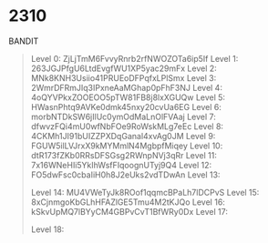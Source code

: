 # 2310
BANDIT
>Level 0:
ZjLjTmM6FvvyRnrb2rfNWOZOTa6ip5If
>Level 1:
263JGJPfgU6LtdEvgfWU1XP5yac29mFx
>Level 2:
MNk8KNH3Usiio41PRUEoDFPqfxLPlSmx
>Level 3:
2WmrDFRmJIq3IPxneAaMGhap0pFhF3NJ
>Level 4:
>4oQYVPkxZOOEOO5pTW81FB8j8lxXGUQw
>Level 5:
>HWasnPhtq9AVKe0dmk45nxy20cvUa6EG
>Level 6:
>morbNTDkSW6jIlUc0ymOdMaLnOlFVAaj
>Level 7:
>dfwvzFQi4mU0wfNbFOe9RoWskMLg7eEc
>Level 8:
>4CKMh1JI91bUIZZPXDqGanal4xvAg0JM
>Level 9:
>FGUW5ilLVJrxX9kMYMmlN4MgbpfMiqey
>Level 10:
>dtR173fZKb0RRsDFSGsg2RWnpNVj3qRr
>Level 11:
>7x16WNeHIi5YkIhWsfFIqoognUTyj9Q4
>Level 12:
>FO5dwFsc0cbaIiH0h8J2eUks2vdTDwAn
Level 13:
>
>Level 14:
>MU4VWeTyJk8ROof1qqmcBPaLh7lDCPvS
>Level 15:
>8xCjnmgoKbGLhHFAZlGE5Tmu4M2tKJQo
>Level 16:
>kSkvUpMQ7lBYyCM4GBPvCvT1BfWRy0Dx
>Level 17:
>
>Level 18:
>
